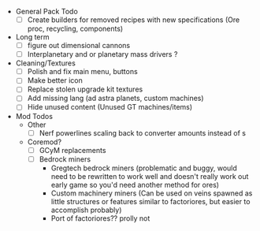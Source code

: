 - General Pack Todo
	- [ ] Create builders for removed recipes with new specifications (Ore proc, recycling, components)
	
- Long term
	- [ ] figure out dimensional cannons
	- [ ] Interplanetary and or planetary mass drivers ?

- Cleaning/Textures
	- [ ] Polish and fix main menu, buttons
	- [ ] Make better icon
	- [ ] Replace stolen upgrade kit textures
	- [ ] Add missing lang (ad astra planets, custom machines)
	- [ ] Hide unused content (Unused GT machines/items)

- Mod Todos
	- Other
		- [ ] Nerf powerlines scaling back to converter amounts instead of s
	-  Coremod?
		- [ ] GCyM replacements
		- [ ] Bedrock miners
			- Gregtech bedrock miners (problematic and buggy, would need to be rewritten to work well and doesn't really work out early game so you'd need another method for ores)
			- Custom machinery miners
				(Can be used on veins spawned as little structures or features similar to factoriores, but easier to accomplish probably)
			- Port of factoriores?? prolly not
	